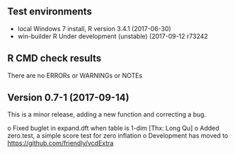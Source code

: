## Test environments
* local Windows 7 install, R version 3.4.1 (2017-06-30)
* win-builder R Under development (unstable) (2017-09-12 r73242

## R CMD check results
There are no ERRORs or WARNINGs or NOTEs 

## Version 0.7-1 (2017-09-14)

This is a minor release, adding a new function and correcting a bug.


o Fixed buglet in expand.dft when table is 1-dim [Thx: Long Qu]
o Added zero.test, a simple score test for zero inflation
o Development has moved to https://github.com/friendly/vcdExtra


